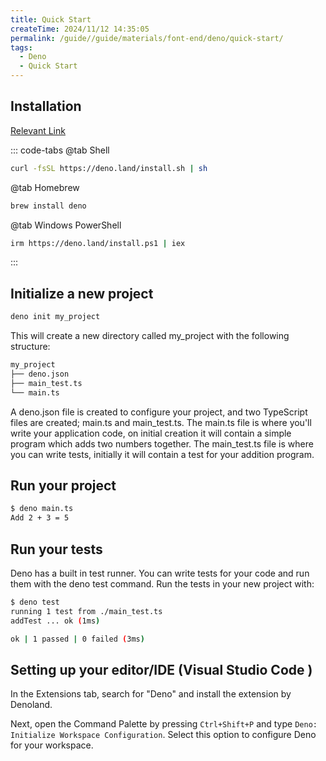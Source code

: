 ```yaml
---
title: Quick Start
createTime: 2024/11/12 14:35:05
permalink: /guide//guide/materials/font-end/deno/quick-start/
tags:
  - Deno
  - Quick Start
---
```


## Installation

[Relevant Link](https://docs.deno.com/runtime/getting_started/installation/)

::: code-tabs
@tab Shell

```sh
curl -fsSL https://deno.land/install.sh | sh
```

@tab Homebrew

```sh
brew install deno
```

@tab Windows PowerShell

```sh
irm https://deno.land/install.ps1 | iex

```

:::

## Initialize a new project

```sh
deno init my_project

```

This will create a new directory called my_project with the following structure:

```sh
my_project
├── deno.json
├── main_test.ts
└── main.ts
```

A deno.json file is created to configure your project, and two TypeScript files are created; main.ts and main_test.ts. The main.ts file is where you'll write your application code, on initial creation it will contain a simple program which adds two numbers together. The main_test.ts file is where you can write tests, initially it will contain a test for your addition program.

## Run your project

```sh
$ deno main.ts
Add 2 + 3 = 5
```

## Run your tests

Deno has a built in test runner. You can write tests for your code and run them with the deno test command. Run the tests in your new project with:

```sh
$ deno test
running 1 test from ./main_test.ts
addTest ... ok (1ms)

ok | 1 passed | 0 failed (3ms)
```

## Setting up your editor/IDE (Visual Studio Code )

In the Extensions tab, search for "Deno" and install the extension by Denoland.

Next, open the Command Palette by pressing `Ctrl+Shift+P` and type `Deno: Initialize Workspace Configuration`. Select this option to configure Deno for your workspace.
